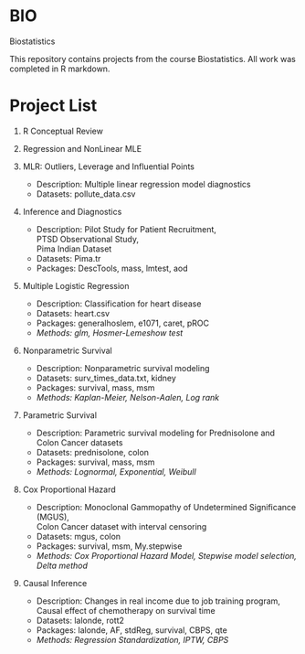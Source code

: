 # BIO
Biostatistics

This repository contains projects from the course Biostatistics.
All work was completed in R markdown.

# Project List
1. R Conceptual Review  
  
2. Regression and NonLinear MLE  
3. MLR: Outliers, Leverage and Influential Points  
	- Description: 	 Multiple linear regression model diagnostics
	- Datasets: 	 pollute_data.csv
4. Inference and Diagnostics
	- Description: 	 Pilot Study for Patient Recruitment,  
			 PTSD Observational Study,  
			 Pima Indian Dataset
	- Datasets: 	 Pima.tr
	- Packages:	 DescTools, mass, lmtest, aod
5. Multiple Logistic Regression  
	- Description: 	 Classification for heart disease 
	- Datasets: 	 heart.csv
	- Packages:	 generalhoslem, e1071, caret, pROC 
	- *Methods:	 glm, Hosmer-Lemeshow test*
6. Nonparametric Survival  
	- Description: 	 Nonparametric survival modeling 
	- Datasets: 	 surv_times_data.txt, kidney
	- Packages:	 survival, mass, msm 
	- *Methods:	 Kaplan-Meier, Nelson-Aalen, Log rank*	
7. Parametric Survival  
	- Description: 	 Parametric survival modeling for Prednisolone and Colon Cancer datasets
	- Datasets: 	 prednisolone, colon
	- Packages:	 survival, mass, msm 
	- *Methods:	 Lognormal, Exponential, Weibull*
8. Cox Proportional Hazard  
	- Description: 	 Monoclonal Gammopathy of Undetermined Significance (MGUS),  
			 Colon Cancer dataset with interval censoring
	- Datasets: 	 mgus, colon
	- Packages:	 survival, msm, My.stepwise
	- *Methods:	 Cox Proportional Hazard Model, Stepwise model selection, Delta method*
9. Causal Inference  
	- Description: 	 Changes in real income due to job training program,  
			 Causal effect of chemotherapy on survival time  
	- Datasets: 	 lalonde, rott2
	- Packages:	 lalonde, AF, stdReg, survival, CBPS, qte
	- *Methods:	 Regression Standardization, IPTW, CBPS*
